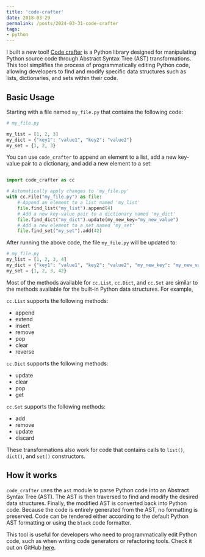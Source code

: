 ```yaml
---
title: 'code-crafter'
date: 2018-03-29
permalink: /posts/2024-03-31-code-crafter
tags:
- python
---
```


I built a new tool! [Code crafter](https://github.com/bendichter/code-crafter) is a Python library designed for manipulating Python source code through Abstract Syntax Tree (AST) transformations. This tool simplifies the process of programmatically editing Python code, allowing developers to find and modify specific data structures such as lists, dictionaries, and sets within their code.

## Basic Usage

Starting with a file named `my_file.py` that contains the following code:

```python
# my_file.py

my_list = [1, 2, 3]
my_dict = {"key1": "value1", "key2": "value2"}
my_set = {1, 2, 3}
```

You can use `code_crafter` to append an element to a list, add a new key-value pair to a dictionary, and add a new element to a set:

```python

import code_crafter as cc

# Automatically apply changes to 'my_file.py'
with cc.File("my_file.py") as file:
    # Append an element to a list named 'my_list'
    file.find_list("my_list").append(4)
    # Add a new key-value pair to a dictionary named 'my_dict'
    file.find_dict("my_dict").update(my_new_key="my_new_value")
    # Add a new element to a set named 'my_set'
    file.find_set("my_set").add(42)
```

After running the above code, the file `my_file.py` will be updated to:

```python
# my_file.py
my_list = [1, 2, 3, 4]
my_dict = {"key1": "value1", "key2": "value2", "my_new_key": "my_new_value"}
my_set = {1, 2, 3, 42}
```

Most of the methods available for `cc.List`, `cc.Dict`, and `cc.Set` are similar to the methods available for the built-in Python data structures. For example,

`cc.List` supports the following methods:
* append
* extend
* insert
* remove
* pop
* clear
* reverse

`cc.Dict` supports the following methods:
* update
* clear
* pop
* get

`cc.Set` supports the following methods:
* add
* remove
* update
* discard

These transformations also work for code that contains calls to `list()`, `dict()`, and `set()` constructors.


## How it works
`code_crafter` uses the `ast` module to parse Python code into an Abstract Syntax Tree (AST). The AST is then traversed to find and modify the desired data structures. Finally, the modified AST is converted back into Python code. Because the code is entirely generated from the AST, no formatting is preserved. Code can be rendered either according to the default Python AST formatting or using the `black` code formatter.

This tool is useful for developers who need to programmatically edit Python code, such as when writing code generators or refactoring tools. Check it out on GitHub [here](https://github.com/bendichter/code-crafter).

